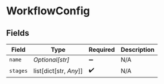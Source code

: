# WorkflowConfig


## Fields

| Field                  | Type                   | Required               | Description            |
| ---------------------- | ---------------------- | ---------------------- | ---------------------- |
| `name`                 | *Optional[str]*        | :heavy_minus_sign:     | N/A                    |
| `stages`               | list[dict[str, *Any*]] | :heavy_check_mark:     | N/A                    |